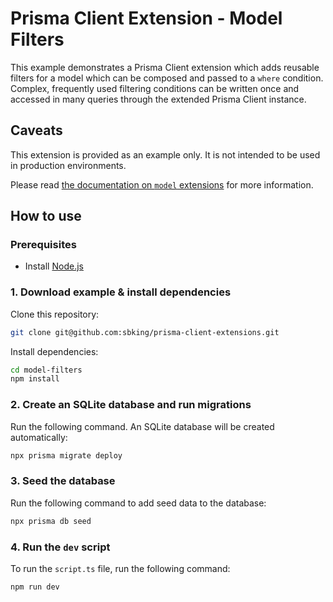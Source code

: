 # Prisma Client Extension - Model Filters

This example demonstrates a Prisma Client extension which adds reusable filters for a model which can be composed and passed to a `where` condition. Complex, frequently used filtering conditions can be written once and accessed in many queries through the extended Prisma Client instance.

## Caveats

This extension is provided as an example only. It is not intended to be used in production environments.

Please read [the documentation on `model` extensions](https://www.prisma.io/docs/concepts/components/prisma-client/client-extensions/model) for more information.

## How to use

### Prerequisites

- Install [Node.js](https://nodejs.org/en/download/)

### 1. Download example & install dependencies

Clone this repository:

```sh
git clone git@github.com:sbking/prisma-client-extensions.git
```

Install dependencies:

```sh
cd model-filters
npm install
```

### 2. Create an SQLite database and run migrations

Run the following command. An SQLite database will be created automatically:

```sh
npx prisma migrate deploy
```

### 3. Seed the database

Run the following command to add seed data to the database:

```sh
npx prisma db seed
```

### 4. Run the `dev` script

To run the `script.ts` file, run the following command:

```sh
npm run dev
```
